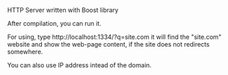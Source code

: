 HTTP Server written with Boost library

After compilation, you can run it.

For using, type http://localhost:1334/?q=site.com
it will find the "site.com" website and show the web-page content, if the site does not redirects somewhere.

You can also use IP address intead of the domain.